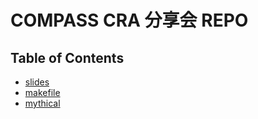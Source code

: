 # COMPASS CRA 分享会 REPO

## Table of Contents

- [slides](./slides.pdf)
- [makefile](./makefile)
- [mythical](./mythical)

